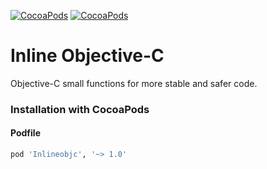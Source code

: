 [![CocoaPods](https://img.shields.io/cocoapods/p/Inlineobjc.svg?style=flat)](https://cocoapods.org/pods/Inlineobjc)
[![CocoaPods](https://img.shields.io/cocoapods/v/Inlineobjc.svg?style=flat)](https://cocoapods.org/pods/Inlineobjc)


# Inline Objective-C
Objective-C small functions for more stable and safer code. 


### Installation with CocoaPods
#### Podfile
```ruby
pod 'Inlineobjc', '~> 1.0'
```

